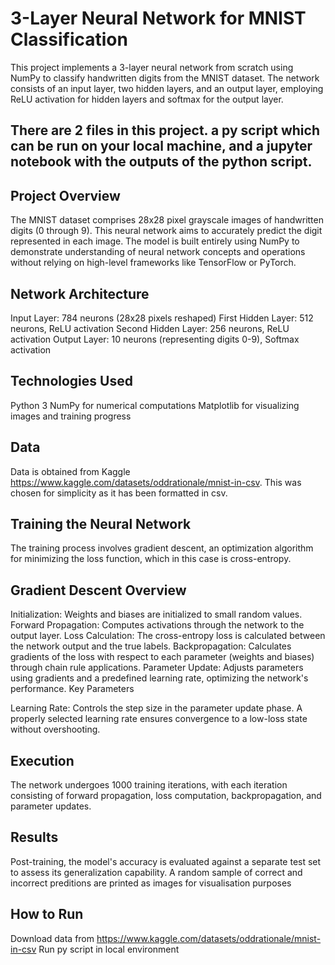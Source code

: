 # 3-Layer Neural Network for MNIST Classification

This project implements a 3-layer neural network from scratch using NumPy to classify handwritten digits from the MNIST dataset. The network consists of an input layer, two hidden layers, and an output layer, employing ReLU activation for hidden layers and softmax for the output layer.

## There are 2 files in this project. a py script which can be run on your local machine, and a jupyter notebook with the outputs of the python script.

## Project Overview

The MNIST dataset comprises 28x28 pixel grayscale images of handwritten digits (0 through 9). This neural network aims to accurately predict the digit represented in each image. The model is built entirely using NumPy to demonstrate understanding of neural network concepts and operations without relying on high-level frameworks like TensorFlow or PyTorch.

## Network Architecture
Input Layer: 784 neurons (28x28 pixels reshaped)
First Hidden Layer: 512 neurons, ReLU activation
Second Hidden Layer: 256 neurons, ReLU activation
Output Layer: 10 neurons (representing digits 0-9), Softmax activation
## Technologies Used
Python 3
NumPy for numerical computations
Matplotlib for visualizing images and training progress

## Data
Data is obtained from Kaggle https://www.kaggle.com/datasets/oddrationale/mnist-in-csv. This was chosen for simplicity as it has been formatted in csv.

## Training the Neural Network
The training process involves gradient descent, an optimization algorithm for minimizing the loss function, which in this case is cross-entropy.

## Gradient Descent Overview

Initialization: Weights and biases are initialized to small random values.
Forward Propagation: Computes activations through the network to the output layer.
Loss Calculation: The cross-entropy loss is calculated between the network output and the true labels.
Backpropagation: Calculates gradients of the loss with respect to each parameter (weights and biases) through chain rule applications.
Parameter Update: Adjusts parameters using gradients and a predefined learning rate, optimizing the network's performance.
Key Parameters

Learning Rate: Controls the step size in the parameter update phase. A properly selected learning rate ensures convergence to a low-loss state without overshooting.
## Execution
The network undergoes 1000 training iterations, with each iteration consisting of forward propagation, loss computation, backpropagation, and parameter updates.

## Results
Post-training, the model's accuracy is evaluated against a separate test set to assess its generalization capability.
A random sample of correct and incorrect preditions are printed as images for visualisation purposes


## How to Run
Download data from https://www.kaggle.com/datasets/oddrationale/mnist-in-csv
Run py script in local environment
